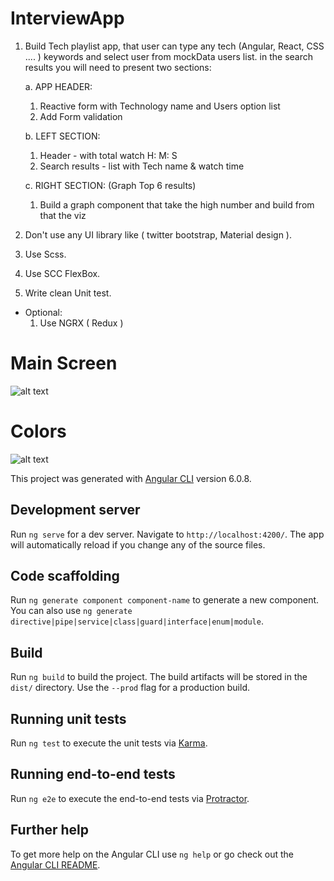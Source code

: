 # InterviewApp
1. Build Tech playlist app, that user can type any tech (Angular, React, CSS .... ) keywords and select user from mockData users list. in the search results you will need to present two sections:

   a. APP HEADER:
    1. Reactive form with Technology name and Users option list
    2. Add Form validation

   b. LEFT SECTION:
    1. Header - with total watch H: M: S
    2. Search results - list with Tech name & watch time
  
   c. RIGHT SECTION: (Graph Top 6 results)
    1. Build a graph component that take the high number and build from that the viz

2. Don't use any UI library like ( twitter bootstrap, Material design ).
3. Use Scss.
4. Use SCC FlexBox.
5. Write clean Unit test.

* Optional:
  1. Use NGRX ( Redux )

# Main Screen
![alt text](http://url/to/img.png)

# Colors
![alt text](http://url/to/img.png)



This project was generated with [Angular CLI](https://github.com/angular/angular-cli) version 6.0.8.

## Development server

Run `ng serve` for a dev server. Navigate to `http://localhost:4200/`. The app will automatically reload if you change any of the source files.

## Code scaffolding

Run `ng generate component component-name` to generate a new component. You can also use `ng generate directive|pipe|service|class|guard|interface|enum|module`.

## Build

Run `ng build` to build the project. The build artifacts will be stored in the `dist/` directory. Use the `--prod` flag for a production build.

## Running unit tests

Run `ng test` to execute the unit tests via [Karma](https://karma-runner.github.io).

## Running end-to-end tests

Run `ng e2e` to execute the end-to-end tests via [Protractor](http://www.protractortest.org/).

## Further help

To get more help on the Angular CLI use `ng help` or go check out the [Angular CLI README](https://github.com/angular/angular-cli/blob/master/README.md).
